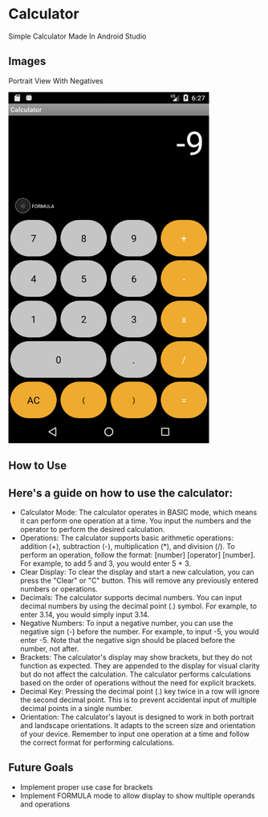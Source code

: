 # Calculator
Simple Calculator Made In Android Studio

## Images

Portrait View With Negatives

<img src="https://github.com/Cernim53/Calculator_Android/blob/main/Calculator-master/INSTRUCTIONS/Portrait%20with%20Negative.png" width="400" height="700"> 

## How to Use

## Here's a guide on how to use the calculator:

- Calculator Mode: The calculator operates in BASIC mode, which means it can perform one operation at a time. You input the numbers and the operator to perform the desired calculation.
- Operations: The calculator supports basic arithmetic operations: addition (+), subtraction (-), multiplication (*), and division (/). To perform an operation, follow the format: [number] [operator] [number]. For example, to add 5 and 3, you would enter 5 + 3.
- Clear Display: To clear the display and start a new calculation, you can press the "Clear" or "C" button. This will remove any previously entered numbers or operations.
- Decimals: The calculator supports decimal numbers. You can input decimal numbers by using the decimal point (.) symbol. For example, to enter 3.14, you would simply input 3.14.
- Negative Numbers: To input a negative number, you can use the negative sign (-) before the number. For example, to input -5, you would enter -5. Note that the negative sign should be placed before the number, not after.
- Brackets: The calculator's display may show brackets, but they do not function as expected. They are appended to the display for visual clarity but do not affect the calculation. The calculator performs calculations based on the order of operations without the need for explicit brackets.
- Decimal Key: Pressing the decimal point (.) key twice in a row will ignore the second decimal point. This is to prevent accidental input of multiple decimal points in a single number.
- Orientation: The calculator's layout is designed to work in both portrait and landscape orientations. It adapts to the screen size and orientation of your device.
Remember to input one operation at a time and follow the correct format for performing calculations.

## Future Goals
- Implement proper use case for brackets
- Implement FORMULA mode to allow display to show multiple operands and operations
